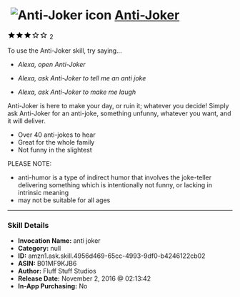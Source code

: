 # &nbsp;<img src="skill_icon" alt="Anti-Joker icon" width="36"> [Anti-Joker](http://alexa.amazon.com/#skills/amzn1.ask.skill.4956d469-65cc-4993-9df0-b4246122cb02)
![3 stars](../../images/ic_star_black_18dp_1x.png)![3 stars](../../images/ic_star_black_18dp_1x.png)![3 stars](../../images/ic_star_black_18dp_1x.png)![3 stars](../../images/ic_star_border_black_18dp_1x.png)![3 stars](../../images/ic_star_border_black_18dp_1x.png) 2

To use the Anti-Joker skill, try saying...

* *Alexa, open Anti-Joker*

* *Alexa, ask Anti-Joker to tell me an anti joke*

* *Alexa, ask Anti-Joker to make me laugh*

Anti-Joker is here to make your day, or ruin it; whatever you decide! Simply ask Anti-Joker for an anti-joke, something unfunny, whatever you want, and it will deliver. 

- Over 40 anti-jokes to hear
- Great for the whole family
- Not funny in the slightest

PLEASE NOTE: 
- anti-humor is a type of indirect humor that involves the joke-teller delivering something which is intentionally not funny, or lacking in intrinsic meaning
- may not be suitable for all ages

***

### Skill Details

* **Invocation Name:** anti joker
* **Category:** null
* **ID:** amzn1.ask.skill.4956d469-65cc-4993-9df0-b4246122cb02
* **ASIN:** B01MF9KJB6
* **Author:** Fluff Stuff Studios
* **Release Date:** November 2, 2016 @ 02:13:42
* **In-App Purchasing:** No
